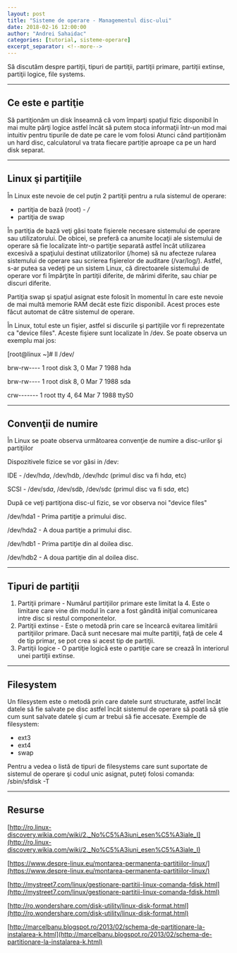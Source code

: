 ```yaml
---
layout: post
title: "Sisteme de operare - Managementul disc-ului"
date: 2018-02-16 12:00:00
author: "Andrei Sahaidac"
categories: [tutorial, sisteme-operare]
excerpt_separator: <!--more-->
---
```


Să discutăm despre partiţii, tipuri de partiţii, partiţii primare, partiţii extinse, partiţii logice, file systems.
<!--more-->


----------
## Ce este e partiţie

Să partiţionăm un disk înseamnă că vom împarţi spaţiul fizic disponibil în mai multe părţi logice astfel încât să putem stoca informaţii într-un mod mai intuitiv pentru tipurile de date pe care le vom folosi
Atunci când partiționăm un hard disc, calculatorul va trata fiecare partiție aproape ca pe un hard disk separat.

----------

## Linux şi partiţiile
În Linux este nevoie de cel puţin 2 partiţii pentru a rula sistemul de operare:
- partiţia de bază (root) - */*
- partiţia de swap

În partiţia de bază veţi găsi toate fişierele necesare sistemului de operare sau utilizatorului. De obicei, se preferă ca anumite locaţii ale sistemului de operare să fie localizate într-o partiţie separată astfel încât utilizarea excesivă a spaţiului destinat utilizatorilor (/home) să nu afecteze rularea sistemului de operare sau scrierea fişierelor de auditare (/var/log/).
Astfel, s-ar putea sa vedeţi pe un sistem Linux, că directoarele sistemului de operare vor fi împărţite în partiţii diferite, de mărimi diferite, sau chiar pe discuri diferite.

Partiţia swap şi spaţiul asignat este folosit în momentul în care este nevoie de mai multă memorie RAM decât este fizic disponibil. Acest proces este făcut automat de către sistemul de operare.  

În Linux, totul este un fişier, astfel si discurile şi partiţiile vor fi reprezentate ca "device files". Aceste fişiere sunt localizate în /dev. 
Se poate observa un exemplu mai jos:

[root@linux ~]# ll /dev/

brw-rw----    1 root     disk       3,   0 Mar  7  1988 hda

brw-rw----    1 root     disk       8,   0 Mar  7  1988 sda

crw-------    1 root     tty        4,  64 Mar  7  1988 ttyS0

----------

## Convenţii de numire
În Linux se poate observa următoarea convenţie de numire a disc-urilor şi partiţiilor

Dispozitivele fizice se vor găsi in /dev:

IDE - /dev/hd*a*, /dev/hd*b*, /dev/hd*c* (primul disc va fi hd*a*, etc)

SCSI - /dev/sd*a*, /dev/sd*b*, /dev/sd*c* (primul disc va fi sd*a*, etc)

După ce veţi partiţiona disc-ul fizic, se vor observa noi "device files"

/dev/hda1 - Prima partiţie a primului disc.

/dev/hda2 - A doua partiţie a primului disc.

/dev/hdb1 - Prima partiţie din al doilea disc.

/dev/hdb2 - A doua partiţie din al doilea disc.

----------
## Tipuri de partiţii

1. Partiţii primare - Numărul partiţiilor primare este limitat la 4. Este o limitare care vine din modul în care a fost gândită iniţial comunicarea intre disc si restul componentelor.
2. Partiţii extinse - Este o metodă prin care se încearcă evitarea limitării partiţiilor primare. Dacă sunt necesare mai multe partiţii, faţă de cele 4 de tip primar, se pot crea si acest tip de partiţii.
3. Partiţii logice - O partiţie logică este o partiţie care se crează în interiorul unei partiţii extinse.

----------
## Filesystem

Un filesystem este o metodă prin care datele sunt structurate, astfel încât datele să fie salvate pe disc astfel încât sistemul de operare să poată să ştie cum sunt salvate datele şi cum ar trebui să fie accesate.
Exemple de filesystem:
- ext3
- ext4
- swap

Pentru a vedea o listă de tipuri de filesystems care sunt suportate de sistemul de operare şi codul unic asignat, puteţi folosi comanda: /sbin/sfdisk -T

----------

## Resurse

[http://ro.linux-discovery.wikia.com/wiki/2._No%C5%A3iuni_esen%C5%A3iale_I](http://ro.linux-discovery.wikia.com/wiki/2._No%C5%A3iuni_esen%C5%A3iale_I)

[https://www.despre-linux.eu/montarea-permanenta-partitiilor-linux/](https://www.despre-linux.eu/montarea-permanenta-partitiilor-linux/)

[http://mystreet7.com/linux/gestionare-partitii-linux-comanda-fdisk.html](http://mystreet7.com/linux/gestionare-partitii-linux-comanda-fdisk.html)

[http://ro.wondershare.com/disk-utility/linux-disk-format.html](http://ro.wondershare.com/disk-utility/linux-disk-format.html)

[http://marcelbanu.blogspot.ro/2013/02/schema-de-partitionare-la-instalarea-k.html](http://marcelbanu.blogspot.ro/2013/02/schema-de-partitionare-la-instalarea-k.html)